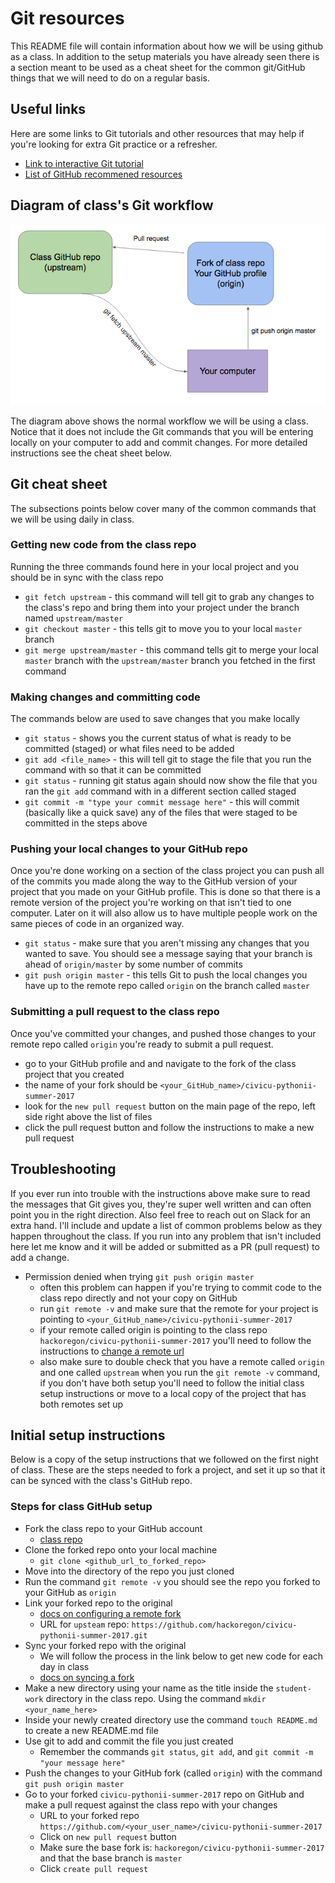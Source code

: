 # Git resources
This README file will contain information about how we will be using github as a class. In addition to the setup materials you have already seen there is a section meant to be used as a cheat sheet for the common git/GitHub things that we will need to do on a regular basis.

## Useful links
Here are some links to Git tutorials and other resources that may help if you're looking for extra Git practice or a refresher. 
* [Link to interactive Git tutorial](https://try.github.io/levels/1/challenges/1)
* [List of GitHub recommened resources](https://help.github.com/articles/git-and-github-learning-resources/)

## Diagram of class's Git workflow
![Diagram_of_class_git_workflow](./images/class_git.png)

The diagram above shows the normal workflow we will be using a class. Notice that it does not include the Git commands that you will be entering locally on your computer to add and commit changes. For more detailed instructions see the cheat sheet below.

## Git cheat sheet
The subsections points below cover many of the common commands that we will be using daily in class.

### Getting new code from the class repo
Running the three commands found here in your local project and you should be in sync with the class repo
* `git fetch upstream` - this command will tell git to grab any changes to the class's repo and bring them into your project under the branch named `upstream/master`
* `git checkout master` - this tells git to move you to your local `master` branch
* `git merge upstream/master` - this command tells git to merge your local `master` branch with the `upstream/master` branch you fetched in the first command

### Making changes and committing code
The commands below are used to save changes that you make locally
* `git status` - shows you the current status of what is ready to be committed (staged) or what files need to be added
* `git add <file_name>` - this will tell git to stage the file that you run the command with so that it can be committed
* `git status` - running git status again should now show the file that you ran the `git add` command with in a different section called staged
* `git commit -m "type your commit message here"` - this will commit (basically like a quick save) any of the files that were staged to be committed in the steps above

### Pushing your local changes to your GitHub repo
Once you're done working on a section of the class project you can push all of the commits you made along the way to the GitHub version of your project that you made on your GitHub profile. This is done so that there is a remote version of the project you're working on that isn't tied to one computer. Later on it will also allow us to have multiple people work on the same pieces of code in an organized way. 
* `git status` - make sure that you aren't missing any changes that you wanted to save. You should see a message saying that your branch is ahead of `origin/master` by some number of commits
* `git push origin master` - this tells Git to push the local changes you have up to the remote repo called `origin` on the branch called `master`

### Submitting a pull request to the class repo
Once you've committed your changes, and pushed those changes to your remote repo called `origin` you're ready to submit a pull request.
* go to your GitHub profile and and navigate to the fork of the class project that you created
* the name of your fork should be `<your_GitHub_name>/civicu-pythonii-summer-2017`
* look for the `new pull request` button on the main page of the repo, left side right above the list of files
* click the pull request button and follow the instructions to make a new pull request


## Troubleshooting
If you ever run into trouble with the instructions above make sure to read the messages that Git gives you, they're super well written and can often point you in the right direction. Also feel free to reach out on Slack for an extra hand. I'll include and update a list of common problems below as they happen throughout the class. If you run into any problem that isn't included here let me know and it will be added or submitted as a PR (pull request) to add a change.
* Permission denied when trying `git push origin master`
    * often this problem can happen if you're trying to commit code to the class repo directly and not your copy on GitHub
    * run `git remote -v` and make sure that the remote for your project is pointing to `<your_GitHub_name>/civicu-pythonii-summer-2017`
    * if your remote called origin is pointing to the class repo `hackoregon/civicu-pythonii-summer-2017` you'll need to follow the instructions to [change a remote url](https://help.github.com/articles/changing-a-remote-s-url/)
    * also make sure to double check that you have a remote called `origin` and one called `upstream` when you run the `git remote -v` command, if you don't have both setup you'll need to follow the initial class setup instructions or move to a local copy of the project that has both remotes set up


## Initial setup instructions
Below is a copy of the setup instructions that we followed on the first night of class. These are the steps needed to fork a project, and set it up so that it can be synced with the class's GitHub repo.

### Steps for class GitHub setup
* Fork the class repo to your GitHub account
  * [class repo](https://github.com/hackoregon/civicu-pythonii-summer-2017)
* Clone the forked repo onto your local machine
  * `git clone <github_url_to_forked_repo>`
* Move into the directory of the repo you just cloned
* Run the command `git remote -v` you should see the repo you forked to your GitHub as `origin`
* Link your forked repo to the original
  * [docs on configuring a remote fork](https://help.github.com/articles/configuring-a-remote-for-a-fork/)
  * URL for `upsteam` repo: `https://github.com/hackoregon/civicu-pythonii-summer-2017.git`
* Sync your forked repo with the original
  * We will follow the process in the link below to get new code for each day in class
  * [docs on syncing a fork](https://help.github.com/articles/syncing-a-fork/)
* Make a new directory using your name as the title inside the `student-work` directory in the class repo. Using the command `mkdir <your_name_here>`
* Inside your newly created directory use the command `touch README.md` to create a new README.md file 
* Use git to add and commit the file you just created 
    * Remember the commands `git status`, `git add`, and `git commit -m "your message here"`
* Push the changes to your GitHub fork (called `origin`) with the command `git push origin master`
* Go to your forked `civicu-pythonii-summer-2017` repo on GitHub and make a pull request against the class repo with your changes
  * URL to your forked repo `https://github.com/<your_user_name>/civicu-pythonii-summer-2017`
  * Click on `new pull request` button
  * Make sure the base fork is: `hackoregon/civicu-pythonii-summer-2017` and that the base branch is `master`
  * Click `create pull request`

